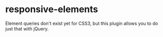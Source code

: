 responsive-elements
===================

Element queries don't exist yet for CSS3, but this plugin allows you to do just that with jQuery.
